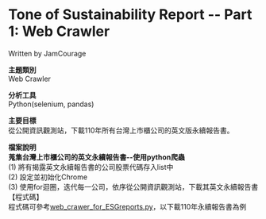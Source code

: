 # Tone of Sustainability Report -- Part 1: Web Crawler
Written by JamCourage                    

**主題類別**            
Web Crawler         

**分析工具**      
Python(selenium, pandas)

**主要目標**      
從公開資訊觀測站，下載110年所有台灣上市櫃公司的英文版永續報告書。     

**檔案說明**            
**蒐集台灣上市櫃公司的英文永續報告書--使用python爬蟲**      
   (1) 將有揭露英文永續報告書的公司股票代碼存入list中      
   (2) 設定並初始化Chrome     
   (3) 使用for迴圈，迭代每一公司，依序從公開資訊觀測站，下載其英文永續報告書      
   【程式碼】            
   程式碼可參考[web_crawer_for_ESGreports.py](web_crawer_for_ESGreports.py)，以下載110年永續報告書為例       
         

